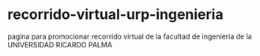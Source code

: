 # recorrido-virtual-urp-ingenieria
pagina para promocionar recorrido virtual de la facultad de ingenieria de la UNIVERSIDAD RICARDO PALMA
